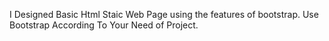 I Designed Basic  Html Staic Web Page using the features of bootstrap.
Use Bootstrap According To Your Need of Project.
